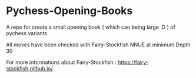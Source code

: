 # Pychess-Opening-Books
A repo for create a small opening book ( which can being large :D ) of pychess variants

All moves have been checked with Fairy-Stockfish NNUE at minimum Depth 30

For more informations about Fairy-Stockfish : https://fairy-stockfish.github.io/
